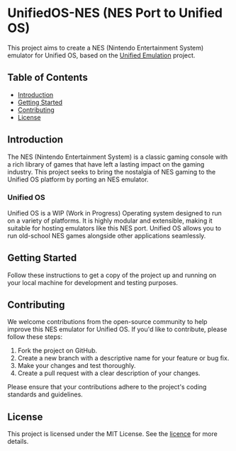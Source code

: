 # UnifiedOS-NES (NES Port to Unified OS)

This project aims to create a NES (Nintendo Entertainment System) emulator for Unified OS, based on the [Unified Emulation](https://github.com/Unified-Projects/Unified-Emulation) project.

## Table of Contents

- [Introduction](#introduction)
- [Getting Started](#getting-started)
- [Contributing](#contributing)
- [License](#license)

## Introduction

The NES (Nintendo Entertainment System) is a classic gaming console with a rich library of games that have left a lasting impact on the gaming industry. This project seeks to bring the nostalgia of NES gaming to the Unified OS platform by porting an NES emulator.

### Unified OS

Unified OS is a WIP (Work in Progress) Operating system designed to run on a variety of platforms. It is highly modular and extensible, making it suitable for hosting emulators like this NES port. Unified OS allows you to run old-school NES games alongside other applications seamlessly.

## Getting Started

Follow these instructions to get a copy of the project up and running on your local machine for development and testing purposes.

## Contributing

We welcome contributions from the open-source community to help improve this NES emulator for Unified OS. If you'd like to contribute, please follow these steps:

1. Fork the project on GitHub.
2. Create a new branch with a descriptive name for your feature or bug fix.
3. Make your changes and test thoroughly.
4. Create a pull request with a clear description of your changes.

Please ensure that your contributions adhere to the project's coding standards and guidelines.

## License

This project is licensed under the MIT License. See the [licence](LICENSE) for more details.
